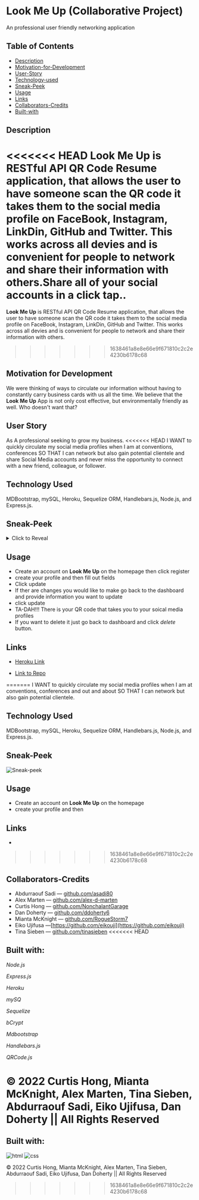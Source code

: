 # Look Me Up (Collaborative Project)
 An professional user friendly networking application
 ## Table of Contents
 - [Description](#description)
 - [Motivation-for-Development](#motivation-for-development) 
 - [User-Story](#user-story)
 - [Technology-used](#technology-used)
 - [Sneak-Peek](#seak-peek)
 - [Usage](#usage)
 - [Links](#links)
 - [Collaborators-Credits](collaborators-credits)
 - [Built-with](#built-with)

## Description
<<<<<<< HEAD
**Look Me Up** is RESTful API QR Code Resume application, that allows the user to have someone scan the QR code it takes them to the social media profile on FaceBook, Instagram, LinkDin, GitHub and Twitter. This works across all devies and is convenient for people to network and share their information with others.Share all of your social accounts in a click tap..
=======
**Look Me Up** is RESTful API QR Code Resume application, that allows the user to have someone scan the QR code it takes them to the social media profile on FaceBook, Instagram, LinkDin, GitHub and Twitter. This works across all devies and is convenient for people to network and share their information with others.
>>>>>>> 1638461a8e8e66e9f671810c2c2e4230b6178c68
## Motivation for Development
We were thinking of ways to circulate our information without having to constantly carry business cards with us all the time. We believe that the **Look Me Up** App is not only cost effective, but environmentally friendly as well. Who doesn't want that?
## User Story
As A professional seeking to grow my business.
<<<<<<< HEAD
I WANT to quickly circulate my social media profiles when I am at conventions, conferences
SO THAT I can network but also gain potential clientele and share Social Media accounts and never miss the opportunity to connect with a new friend, colleague, or follower. 
## Technology Used
MDBootstrap, mySQL, Heroku, Sequelize ORM, Handlebars.js, Node.js, and Express.js.   
## Sneak-Peek
<details>

  <summary>Click to Reveal</summary>

[Screenshot](assets/images/screenshot.png)

[Screenshot](assets/images/screenshot1.png)

[Demo](https://drive.google.com/file/d/1JAbSn4qHI_mlqyEKC6uV6MBYGmU0eAEH/view)

</details>

## Usage

- Create an account on **Look Me Up** on the homepage then click    register
- create your profile and then fill out fields
- Click update 
- If ther are changes you would like to make go back to the dashboard and provide information you want to update 
- click update
- TA-DAH!!! There is your QR code that takes you to your soical media profiles
- If you want to delete it just go back to dashboard and click *delete* button. 
## Links

- [Heroku Link](https://look-meup.herokuapp.com/)

- [Link to Repo](https://github.com/asadi80/look-me-up)


=======
I WANT to quickly circulate my social media profiles when I am at conventions, conferences and out and about
SO THAT I can network but also gain potential clientele.
## Technology Used
MDBootstrap, mySQL, Heroku, Sequelize ORM, Handlebars.js, Node.js, and Express.js.   
## Sneak-Peek
![Sneak-peek]()
## Usage
- Create an account on **Look Me Up** on the homepage
- create your profile and then
## Links
- []()
>>>>>>> 1638461a8e8e66e9f671810c2c2e4230b6178c68
## Collaborators-Credits
- Abdurraouf Sadi &mdash; [github.com/asadi80](https://github.com/asadi80)
- Alex Marten &mdash; [github.com/alex-d-marten](https://github.com/alex-d-marten)
- Curtis Hong &mdash; [github.com/NonchalantGarage](https://github.com/NonchalantGarage) 
- Dan Doherty &mdash; [github.com/ddoherty6](https://github.com/ddoherty6)
- Mianta McKnight &mdash; [github.com/RogueStorm7](https://github.com/RogueStorm7)
- Eiko Ujifusa &mdash;[https://github.com/eikouji](https://github.com/eikouji) 
- Tina Sieben &mdash; [github.com/tinasieben](https://github.com/tinasieben)
<<<<<<< HEAD

## Built with:
*Node.js*

*Express.js*

*Heroku*

*mySQ*

*Sequelize*

*bCrypt*

*Mdbootstrap*

*Handlebars.js*

*QRCode.js*



&copy; 2022 Curtis Hong, Mianta McKnight, Alex Marten, Tina Sieben, Abdurraouf Sadi, Eiko Ujifusa, Dan Doherty  || All Rights Reserved
=======
## Built with:
![html](https://img.shields.io/badge/-HTML5-E34F26?logo=html5&logoColor=white&logoWidth=30)
![css](https://img.shields.io/badge/-CSS3-1572B6?logo=css3&logoColor=white&logoWidth=30)


&copy; 2022 Curtis Hong, Mianta McKnight, Alex Marten, Tina Sieben, Abdurraouf Sadi, Eiko Ujifusa, Dan Doherty  || All Rights Reserved
>>>>>>> 1638461a8e8e66e9f671810c2c2e4230b6178c68
